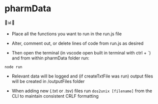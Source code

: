 # pharmData
💊📊🧐

- Place all the functions you want to run in the run.js file

- Alter, comment out, or delete lines of code from run.js as desired

- Then open the terminal (in vscode open built in terminal with ctrl + `) and from within pharmData folder run:
```
node run
```

- Relevant data will be logged and (if createTxtFile was run) output files will be created in /outputFiles folder

- When adding new (.txt or .tsv) files run ```dos2unix [filename]``` from the CLI to maintain consistent CRLF formatting